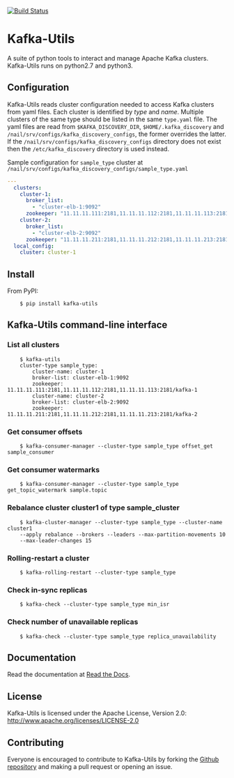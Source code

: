 [![Build Status](https://travis-ci.org/Yelp/kafka-utils.svg?branch=master)](https://travis-ci.org/Yelp/kafka-utils)

# Kafka-Utils

A suite of python tools to interact and manage Apache Kafka clusters.
Kafka-Utils runs on python2.7 and python3.

## Configuration

Kafka-Utils reads cluster configuration needed to access Kafka clusters from yaml files. Each cluster is identified by *type* and *name*.
Multiple clusters of the same type should be listed in the same `type.yaml` file.
The yaml files are read from `$KAFKA_DISCOVERY_DIR`, `$HOME/.kafka_discovery` and `/nail/srv/configs/kafka_discovery_configs`, the former overrides the latter.
If the `/nail/srv/configs/kafka_discovery_configs` directory does not exist then the `/etc/kafka_discovery` directory is used instead.


Sample configuration for `sample_type` cluster at `/nail/srv/configs/kafka_discovery_configs/sample_type.yaml`

```yaml
---
  clusters:
    cluster-1:
      broker_list:
        - "cluster-elb-1:9092"
      zookeeper: "11.11.11.111:2181,11.11.11.112:2181,11.11.11.113:2181/kafka-1"
    cluster-2:
      broker_list:
        - "cluster-elb-2:9092"
      zookeeper: "11.11.11.211:2181,11.11.11.212:2181,11.11.11.213:2181/kafka-2"
  local_config:
    cluster: cluster-1
```

## Install

From PyPI:
```shell
    $ pip install kafka-utils
```


## Kafka-Utils command-line interface

### List all clusters

```shell
    $ kafka-utils
    cluster-type sample_type:
        cluster-name: cluster-1
        broker-list: cluster-elb-1:9092
        zookeeper: 11.11.11.111:2181,11.11.11.112:2181,11.11.11.113:2181/kafka-1
        cluster-name: cluster-2
        broker-list: cluster-elb-2:9092
        zookeeper: 11.11.11.211:2181,11.11.11.212:2181,11.11.11.213:2181/kafka-2
```

### Get consumer offsets

```shell
    $ kafka-consumer-manager --cluster-type sample_type offset_get sample_consumer
```

### Get consumer watermarks

```shell
    $ kafka-consumer-manager --cluster-type sample_type get_topic_watermark sample.topic

```


### Rebalance cluster cluster1 of type sample_cluster

```shell
    $ kafka-cluster-manager --cluster-type sample_type --cluster-name cluster1
    --apply rebalance --brokers --leaders --max-partition-movements 10
    --max-leader-changes 15
```

### Rolling-restart a cluster

```shell
    $ kafka-rolling-restart --cluster-type sample_type
```

### Check in-sync replicas

```shell
    $ kafka-check --cluster-type sample_type min_isr
```

### Check number of unavailable replicas

```shell
    $ kafka-check --cluster-type sample_type replica_unavailability
```

## Documentation

Read the documentation at [Read the Docs](http://kafka-utils.readthedocs.io/en/latest/).

## License

Kafka-Utils is licensed under the Apache License, Version 2.0: http://www.apache.org/licenses/LICENSE-2.0

## Contributing

Everyone is encouraged to contribute to Kafka-Utils by forking the
[Github repository](http://github.com/Yelp/kafka-utils) and making a pull request or opening an issue.
